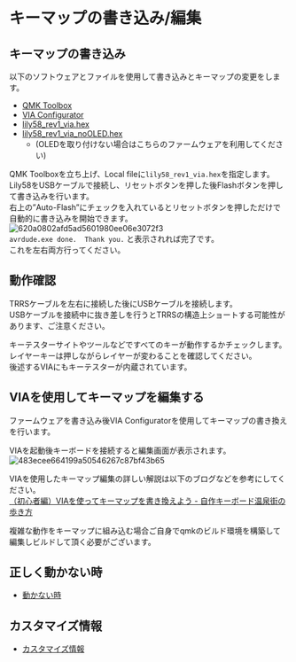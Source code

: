 # キーマップの書き込み/編集

## キーマップの書き込み
以下のソフトウェアとファイルを使用して書き込みとキーマップの変更をします。

- [QMK Toolbox](https://github.com/qmk/qmk_toolbox/releases)  
- [VIA Configurator](https://github.com/the-via/releases/releases/)
- [lily58_rev1_via.hex](https://drive.google.com/file/d/1pNQqg-wFip-hwCnLi7aFFjNfxRyyM5Q5/view?usp=sharing)  
- [lily58_rev1_via_noOLED.hex](https://drive.google.com/file/d/19CiNewbTT1lCRrP8-DUQJo7VaEKvU591/view?usp=sharing)
    - (OLEDを取り付けない場合はこちらのファームウェアを利用してください)  

QMK Toolboxを立ち上げ、Local fileに`lily58_rev1_via.hex`を指定します。    
Lily58をUSBケーブルで接続し、リセットボタンを押した後Flashボタンを押して書き込みを行います。  
右上の”Auto-Flash”にチェックを入れているとリセットボタンを押しただけで自動的に書き込みを開始できます。  
![620a0802afd5ad5601980ee06e3072f3](https://user-images.githubusercontent.com/6285554/90002333-7f473180-dccd-11ea-9869-1cee90a5098c.png)  
`avrdude.exe done.  Thank you.`
と表示されれば完了です。  
これを左右両方行ってください。

## 動作確認
TRRSケーブルを左右に接続した後にUSBケーブルを接続します。  
USBケーブルを接続中に抜き差しを行うとTRRSの構造上ショートする可能性があります、ご注意ください。  
  
キーテスターサイトやツールなどですべてのキーが動作するかチェックします。  
レイヤーキーは押しながらレイヤーが変わることを確認してください。  
後述するVIAにもキーテスターが内蔵されています。  

## VIAを使用してキーマップを編集する
ファームウェアを書き込み後VIA Configuratorを使用してキーマップの書き換えを行います。

VIAを起動後キーボードを接続すると編集画面が表示されます。  
![483ecee664199a50546267c87bf43b65](https://user-images.githubusercontent.com/6285554/89755605-f2f50d00-db1a-11ea-9c02-7f7ee96179a9.png)  


VIAを使用したキーマップ編集の詳しい解説は以下のブログなどを参考にしてください。  
[（初心者編）VIAを使ってキーマップを書き換えよう - 自作キーボード温泉街の歩き方](https://salicylic-acid3.hatenablog.com/entry/via-manual)

複雑な動作をキーマップに組み込む場合ご自身でqmkのビルド環境を構築して編集しビルドして頂く必要がございます。  

## 正しく動かない時
 - [動かない時](help.md)

## カスタマイズ情報
 - [カスタマイズ情報](customize.md)